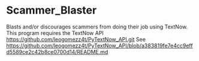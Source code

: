 # Scammer_Blaster
Blasts and/or discourages scammers from doing their job using TextNow.
This program requires the TextNow API https://github.com/leogomezz4t/PyTextNow_API.git
See https://github.com/leogomezz4t/PyTextNow_API/blob/a383819fe7e4cc9effd5589ce2c42b8ce0700d14/README.md
